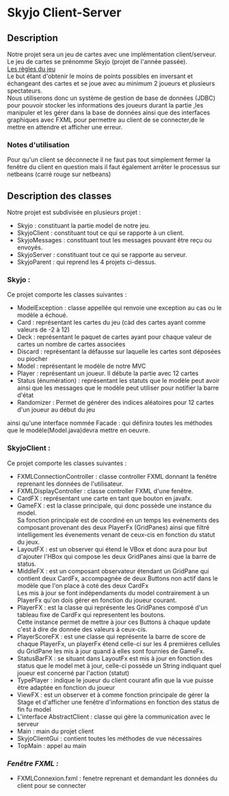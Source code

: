 # Skyjo Client-Server

## Description
Notre projet sera un jeu de cartes avec une implémentation client/serveur.  
Le jeu de cartes se prénomme Skyjo (projet de l'année passée).  
[Les règles du jeu](https://www.regledujeu.fr/regle-du-skyjo/)  
Le but étant d'obtenir le moins de points possibles en inversant et échangeant des
cartes et se joue avec au minimum 2 joueurs et plusieurs spectateurs.  
Nous utiliserons donc un système de gestion de base de données (JDBC) pour pouvoir
stocker les informations des joueurs durant la partie ,les manipuler et les gérer dans la
base de données ainsi que des interfaces graphiques avec FXML pour permettre au
client de se connecter,de le mettre en attendre et afficher une erreur.  

### Notes d'utilisation  
Pour qu'un client se déconnecte il ne faut pas tout simplement fermer la fenêtre du
client en question mais il faut également arrêter le processus sur netbeans (carré rouge
sur netbeans)

## Description des classes
Notre projet est subdivisée en plusieurs projet :    
  - Skyjo : constituant la partie model de notre jeu.  
  - SkyjoClient : constituant tout ce qui se rapporte à un client.  
  - SkyjoMessages : constituant tout les messages pouvant être reçu ou envoyés.    
  - SkyjoServer : constituant tout ce qui se rapporte au serveur.  
  - SkyjoParent : qui reprend les 4 projets ci-dessus.  

### Skyjo :  
Ce projet comporte les classes suivantes :
  - ModelException : classe appellée qui renvoie une exception au cas ou le modèle a
échoué.  
  - Card : représentant les cartes du jeu (càd des cartes ayant comme valeurs de -2 à 12)  
  - Deck : représentant le paquet de cartes ayant pour chaque valeur de cartes un
nombre de cartes associées
  - Discard : représentant la défausse sur laquelle les cartes sont déposées ou piocher  
  - Model : représentant le modèle de notre MVC  
  - Player : représentant un joueur. Il débute la partie avec 12 cartes  
  - Status (énumération) : représentant les statuts que le modèle peut avoir ainsi que
les messages que le modèle peut utiliser pour notifier la barre d'état  
  - Randomizer : Permet de générer des indices aléatoires pour 12 cartes d'un joueur
au début du jeu  
  
ainsi qu'une interface nommée Facade : qui définira toutes les méthodes que le
modèle(Model.java)devra mettre en oeuvre.

### SkyjoClient : 
Ce projet comporte les classes suivantes :
  - FXMLConnectionController : classe controller FXML donnant la fenêtre reprenant
les données de l'utilisateur.  
  - FXMLDisplayController : classe controller FXML d'une fenêtre.  
  - CardFX : représentant une carte en tant que bouton en javafx.  
  - GameFX : est la classe principale, qui donc possède une instance du model.  
Sa fonction principale est de coordiné en un temps les evénements des composant
provenant des deux PlayerFx (GridPanes) ainsi que filtré intelligement les
évenements venant de ceux-cis en fonction du statut du jeux.  
  - LayoutFX : est un observer qui étend le VBox et donc aura pour but d'ajouter l'HBox
qui compose les deux GridPanes ainsi que la barre de status.  
  - MiddleFX : est un composant observateur étendant un GridPane qui contient deux
CardFx, accompagnée de deux Buttons non actif dans le modèle que l'on place à
coté des deux CardFx  
Les mis à jour se font indépendaments du model contrairement à un PlayerFx
qu'on dois gérer en fonction du joueur courant.  
  - PlayerFX : est la classe qui représente les GridPanes composé d'un tableau
fixe de CardFx qui representent les boutons.  
Cette instance permet de mettre à jour ces Buttons à chaque update c'est
à dire de donnée des valeurs à ceux-cis.  
  - PlayerScoreFX : est une classe qui représente la barre de score de chaque
PlayerFx, un playerFx étend celle-ci sur les 4 premières cellules du GridPane
les mis à jour quand à elles sont fournies de GameFx.  
  - StatusBarFX : se situant dans LayoutFx est mis à jour en fonction des status
que le model met à jour, celle-ci possède un String indiquant quel joueur est
concerné par l'action (statut)  
  - TypePlayer : indique le joueur du client courant afin que la vue puisse être adaptée
en fonction du joueur  
  - ViewFX : est un observer et à comme fonction principale de gérer la Stage
et d'afficher une fenêtre d'informations en fonction des status de fin fu model  
  - L'interface AbstractClient : classe qui gère la communication avec le serveur  
  - Main : main du projet client  
  - SkyjoClientGui : contient toutes les méthodes de vue nécessaires  
  - TopMain : appel au main  

### *Fenêtre FXML :*  
  - FXMLConnexion.fxml : fenetre reprenant et demandant les données du client pour
se connecter   











